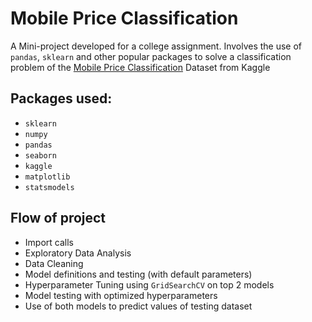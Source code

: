 # Mobile Price Classification  
A Mini-project developed for a college assignment. Involves the use of `pandas`, `sklearn` and other popular packages to solve a classification problem of the [Mobile Price Classification](https://www.kaggle.com/datasets/iabhishekofficial/mobile-price-classification) Dataset from Kaggle

## Packages used:
- `sklearn`
- `numpy`
- `pandas`
- `seaborn`
- `kaggle`
- `matplotlib`
- `statsmodels`

## Flow of project
- Import calls
- Exploratory Data Analysis
- Data Cleaning 
- Model definitions and testing (with default parameters)
- Hyperparameter Tuning using `GridSearchCV` on top 2 models
- Model testing with optimized hyperparameters
- Use of both models to predict values of testing dataset

